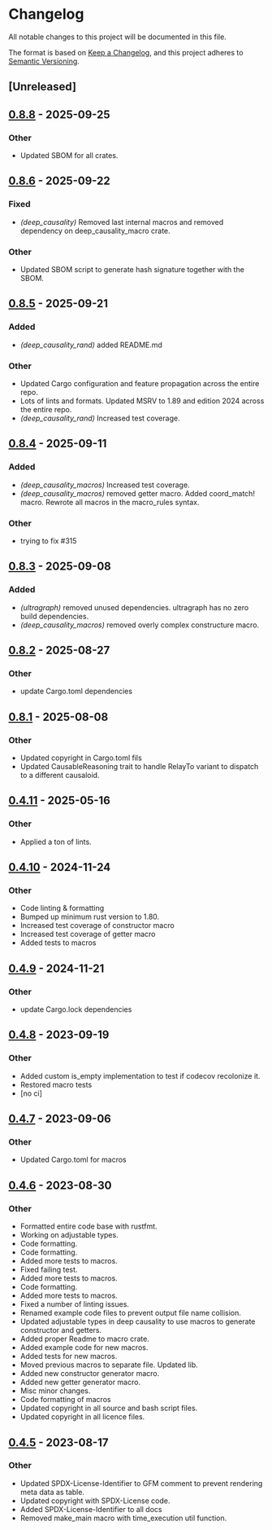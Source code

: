 # Changelog

All notable changes to this project will be documented in this file.

The format is based on [Keep a Changelog](https://keepachangelog.com/en/1.0.0/),
and this project adheres to [Semantic Versioning](https://semver.org/spec/v2.0.0.html).

## [Unreleased]

## [0.8.8](https://github.com/deepcausality-rs/deep_causality/compare/deep_causality_macros-v0.8.7...deep_causality_macros-v0.8.8) - 2025-09-25

### Other

- Updated SBOM for all crates.

## [0.8.6](https://github.com/deepcausality-rs/deep_causality/compare/deep_causality_macros-v0.8.5...deep_causality_macros-v0.8.6) - 2025-09-22

### Fixed

- *(deep_causality)* Removed last internal macros and removed dependency on deep_causality_macro crate.

### Other

- Updated SBOM script to generate hash signature together with the SBOM.

## [0.8.5](https://github.com/deepcausality-rs/deep_causality/compare/deep_causality_macros-v0.8.4...deep_causality_macros-v0.8.5) - 2025-09-21

### Added

- *(deep_causality_rand)* added README.md

### Other

- Updated Cargo configuration and feature propagation across the entire repo.
- Lots of lints and formats. Updated MSRV to 1.89 and edition 2024 across the entire repo.
- *(deep_causality_rand)* Increased test coverage.

## [0.8.4](https://github.com/marvin-hansen/deep_causality/compare/deep_causality_macros-v0.8.3...deep_causality_macros-v0.8.4) - 2025-09-11

### Added

- *(deep_causality_macros)* Increased test coverage.
- *(deep_causality_macros)* removed getter macro. Added coord_match! macro. Rewrote all macros in the macro_rules syntax.

### Other

- trying to fix #315

## [0.8.3](https://github.com/deepcausality-rs/deep_causality/compare/deep_causality_macros-v0.8.2...deep_causality_macros-v0.8.3) - 2025-09-08

### Added

- *(ultragraph)* removed unused dependencies. ultragraph has no zero build dependencies.
- *(deep_causality_macros)* removed overly complex constructure macro.

## [0.8.2](https://github.com/deepcausality-rs/deep_causality/compare/deep_causality_macros-v0.8.1...deep_causality_macros-v0.8.2) - 2025-08-27

### Other

- update Cargo.toml dependencies

## [0.8.1](https://github.com/deepcausality-rs/deep_causality/compare/deep_causality_macros-v0.8.0...deep_causality_macros-v0.8.1) - 2025-08-08

### Other

- Updated copyright in Cargo.toml fils
- Updated CausableReasoning trait to handle RelayTo variant to dispatch to a different causaloid.

## [0.4.11](https://github.com/deepcausality-rs/deep_causality/compare/deep_causality_macros-v0.4.10...deep_causality_macros-v0.4.11) - 2025-05-16

### Other

- Applied a ton of lints.

## [0.4.10](https://github.com/deepcausality-rs/deep_causality/compare/deep_causality_macros-v0.4.9...deep_causality_macros-v0.4.10) - 2024-11-24

### Other

- Code linting & formatting
- Bumped up minimum rust version to 1.80.
- Increased test coverage of constructor macro
- Increased test coverage of getter macro
- Added tests to macros

## [0.4.9](https://github.com/deepcausality-rs/deep_causality/compare/deep_causality_macros-v0.4.8...deep_causality_macros-v0.4.9) - 2024-11-21

### Other

- update Cargo.lock dependencies

## [0.4.8](https://github.com/deepcausality-rs/deep_causality/compare/deep_causality_macros-v0.4.7...deep_causality_macros-v0.4.8) - 2023-09-19

### Other
- Added custom is_empty implementation to test if codecov recolonize it.
- Restored macro tests
- [no ci]

## [0.4.7](https://github.com/deepcausality-rs/deep_causality/compare/deep_causality_macros-v0.4.6...deep_causality_macros-v0.4.7) - 2023-09-06

### Other
- Updated Cargo.toml for macros

## [0.4.6](https://github.com/deepcausality-rs/deep_causality/compare/deep_causality_macros-v0.4.5...deep_causality_macros-v0.4.6) - 2023-08-30

### Other
- Formatted entire code base with rustfmt.
- Working on adjustable types.
- Code formatting.
- Code formatting.
- Added more tests to macros.
- Fixed failing test.
- Added more tests to macros.
- Code formatting.
- Added more tests to macros.
- Fixed a number of linting issues.
- Renamed example code files to prevent output file name collision.
- Updated adjustable types in deep causality to use macros to generate constructor and getters.
- Added proper Readme to macro crate.
- Added example code for new macros.
- Added tests for new macros.
- Moved previous macros to separate file. Updated lib.
- Added new constructor generator macro.
- Added new getter generator macro.
- Misc minor changes.
- Code formatting of macros
- Updated copyright in all source and bash script files.
- Updated copyright in all licence files.

## [0.4.5](https://github.com/deepcausality-rs/deep_causality/compare/deep_causality_macros-v0.4.4...deep_causality_macros-v0.4.5) - 2023-08-17

### Other

- Updated SPDX-License-Identifier to GFM comment to prevent rendering meta data as table.
- Updated copyright with SPDX-License code.
- Added SPDX-License-Identifier to all docs
- Removed make_main macro with time_execution util function.
